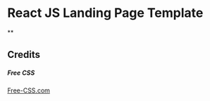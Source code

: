 # React JS Landing Page Template

**

## Credits
##### Free CSS 
<a href="https://www.free-css.com/assets/files/free-css-templates/preview/page234/interact/">Free-CSS.com </a>


